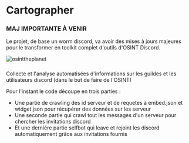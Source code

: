 # Cartographer

### MAJ IMPORTANTE À VENIR
Le projet, de base un worm discord, va avoir des mises à jours majeures pour le transformer en toolkit complet d'outils d'OSINT Discord.

![osinttheplanet](https://i.imgur.com/OmwSqyN.png)

### 
Collecte et l'analyse automatisées d'informations sur les guildes et les utilisateurs discord (dans le but de faire de l'OSINT)

Pour l'instant le code découpe en trois parties :
- Une partie de crawling des id serveur et de requetes à embed.json et widget.json pour récupérer des données sur les serveur
- Une seconde partie qui crawl tout les messages d'un serveur pour chercher les invitations discord
- Et une dernière partie selfbot qui leave et rejoint les discord automatiquement grâce aux invitations fournis
